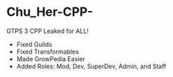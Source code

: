 # Chu_Her-CPP-
GTPS 3 CPP Leaked for ALL!

- Fixed Guilds
- Fixed Transformables
- Made GrowPedia Easier
- Added Roles: Mod, Dev, SuperDev, Admin, and Staff
